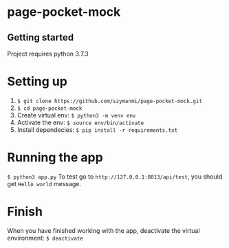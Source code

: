 # page-pocket-mock

## Getting started

Project requires python 3.7.3

# Setting up

1. ```$ git clone https://github.com/szymanmi/page-pocket-mock.git```
2. ```$ cd page-pocket-mock```
3. Create virtual env:
```$ python3 -m venv env```
4. Activate the env:
```$ source env/bin/activate```
5. Install dependecies:
```$ pip install -r requirements.txt```

# Running the app

```$ python3 app.py```
To test go to  ```http://127.0.0.1:8013/api/test```, you should get ```Hello world``` message.

# Finish
When you have finished working with the app, deactivate the virtual environment:
```$ deactivate```
